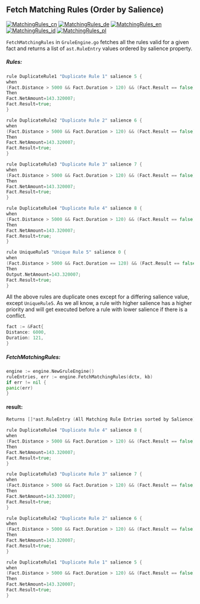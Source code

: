 ## Fetch Matching Rules (Order by Salience)

[![MatchingRules_cn](https://github.com/yammadev/flag-icons/blob/master/png/CN.png?raw=true)](../cn/MatchingRules_cn.md)
[![MatchingRules_de](https://github.com/yammadev/flag-icons/blob/master/png/DE.png?raw=true)](../de/MatchingRules_de.md)
[![MatchingRules_en](https://github.com/yammadev/flag-icons/blob/master/png/GB.png?raw=true)](../en/MatchingRules_en.md)
[![MatchingRules_id](https://github.com/yammadev/flag-icons/blob/master/png/ID.png?raw=true)](../id/MatchingRules_id.md)
[![MatchingRules_pl](https://github.com/yammadev/flag-icons/blob/master/png/PL.png?raw=true)](../pl/MatchingRules_pl.md)

`FetchMatchingRules` in `GruleEngine.go` fetches all the rules valid for a given fact and returns a list of `ast.RuleEntry` values ordered by salience property.

##### Rules:

```go
rule DuplicateRule1 "Duplicate Rule 1" salience 5 {
when
(Fact.Distance > 5000 && Fact.Duration > 120) && (Fact.Result == false)
Then
Fact.NetAmount=143.320007;
Fact.Result=true;
}

rule DuplicateRule2 "Duplicate Rule 2" salience 6 {
when
(Fact.Distance > 5000 && Fact.Duration > 120) && (Fact.Result == false)
Then
Fact.NetAmount=143.320007;
Fact.Result=true;
}

rule DuplicateRule3 "Duplicate Rule 3" salience 7 {
when
(Fact.Distance > 5000 && Fact.Duration > 120) && (Fact.Result == false)
Then
Fact.NetAmount=143.320007;
Fact.Result=true;
}

rule DuplicateRule4 "Duplicate Rule 4" salience 8 {
when
(Fact.Distance > 5000 && Fact.Duration > 120) && (Fact.Result == false)
Then
Fact.NetAmount=143.320007;
Fact.Result=true;
}

rule UniqueRule5 "Unique Rule 5" salience 0 {
when
(Fact.Distance > 5000 && Fact.Duration == 120) && (Fact.Result == false)
Then
Output.NetAmount=143.320007;
Fact.Result=true;
}
```

All the above rules are duplicate ones except for a differing salience value, except `UniqueRule5`.  As we all know, a rule with higher salience has a higher priority and will get executed before a rule with lower salience if there is a conflict.

```go
fact := &Fact{
Distance: 6000,
Duration: 121,
}
```

##### FetchMatchingRules:

```go
engine := engine.NewGruleEngine()
ruleEntries, err := engine.FetchMatchingRules(dctx, kb)
if err != nil {
panic(err)
}
```

#### result:

```go
Returns []*ast.RuleEntry (All Matching Rule Entries sorted by Salience)

rule DuplicateRule4 "Duplicate Rule 4" salience 8 {
when
(Fact.Distance > 5000 && Fact.Duration > 120) && (Fact.Result == false)
Then
Fact.NetAmount=143.320007;
Fact.Result=true;
}

rule DuplicateRule3 "Duplicate Rule 3" salience 7 {
when
(Fact.Distance > 5000 && Fact.Duration > 120) && (Fact.Result == false)
Then
Fact.NetAmount=143.320007;
Fact.Result=true;
}

rule DuplicateRule2 "Duplicate Rule 2" salience 6 {
when
(Fact.Distance > 5000 && Fact.Duration > 120) && (Fact.Result == false)
Then
Fact.NetAmount=143.320007;
Fact.Result=true;
}

rule DuplicateRule1 "Duplicate Rule 1" salience 5 {
when
(Fact.Distance > 5000 && Fact.Duration > 120) && (Fact.Result == false)
Then
Fact.NetAmount=143.320007;
Fact.Result=true;
}
```
